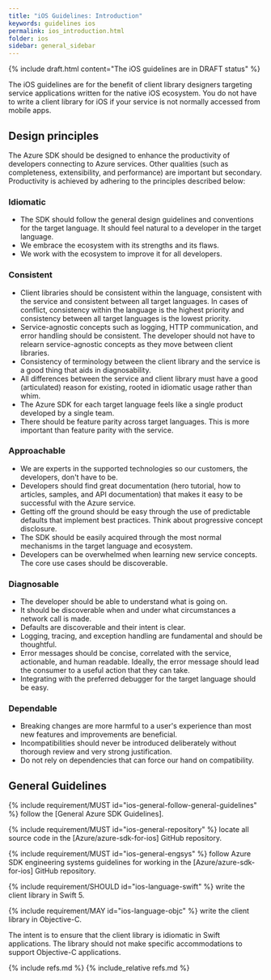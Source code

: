 ```yaml
---
title: "iOS Guidelines: Introduction"
keywords: guidelines ios
permalink: ios_introduction.html
folder: ios
sidebar: general_sidebar
---
```


{% include draft.html content="The iOS guidelines are in DRAFT status" %}

The iOS guidelines are for the benefit of client library designers targeting service applications written for the native iOS ecosystem.  You do not have to write a client library for iOS if your service is not normally accessed from mobile apps.

## Design principles

The Azure SDK should be designed to enhance the productivity of developers connecting to Azure services. Other qualities (such as completeness, extensibility, and performance) are important but secondary. Productivity is achieved by adhering to the principles described below:

### Idiomatic

* The SDK should follow the general design guidelines and conventions for the target language. It should feel natural to a developer in the target language.
* We embrace the ecosystem with its strengths and its flaws.
* We work with the ecosystem to improve it for all developers.

### Consistent

* Client libraries should be consistent within the language, consistent with the service and consistent between all target languages. In cases of conflict, consistency within the language is the highest priority and consistency between all target languages is the lowest priority.
* Service-agnostic concepts such as logging, HTTP communication, and error handling should be consistent. The developer should not have to relearn service-agnostic concepts as they move between client libraries.
* Consistency of terminology between the client library and the service is a good thing that aids in diagnosability.
* All differences between the service and client library must have a good (articulated) reason for existing, rooted in idiomatic usage rather than whim.
* The Azure SDK for each target language feels like a single product developed by a single team.
* There should be feature parity across target languages. This is more important than feature parity with the service.

### Approachable

* We are experts in the supported technologies so our customers, the developers, don't have to be.
* Developers should find great documentation (hero tutorial, how to articles, samples, and API documentation) that makes it easy to be successful with the Azure service.
* Getting off the ground should be easy through the use of predictable defaults that implement best practices. Think about progressive concept disclosure.
* The SDK should be easily acquired through the most normal mechanisms in the target language and ecosystem.
* Developers can be overwhelmed when learning new service concepts. The core use cases should be discoverable.

### Diagnosable

* The developer should be able to understand what is going on.
* It should be discoverable when and under what circumstances a network call is made.
* Defaults are discoverable and their intent is clear.
* Logging, tracing, and exception handling are fundamental and should be thoughtful.
* Error messages should be concise, correlated with the service, actionable, and human readable. Ideally, the error message should lead the consumer to a useful action that they can take.
* Integrating with the preferred debugger for the target language should be easy.

### Dependable

* Breaking changes are more harmful to a user's experience than most new features and improvements are beneficial.
* Incompatibilities should never be introduced deliberately without thorough review and very strong justification.
* Do not rely on dependencies that can force our hand on compatibility.

## General Guidelines

{% include requirement/MUST id="ios-general-follow-general-guidelines" %} follow the [General Azure SDK Guidelines].

{% include requirement/MUST id="ios-general-repository" %} locate all source code in the [Azure/azure-sdk-for-ios] GitHub repository.

{% include requirement/MUST id="ios-general-engsys" %} follow Azure SDK engineering systems guidelines for working in the [Azure/azure-sdk-for-ios] GitHub repository.

{% include requirement/SHOULD id="ios-language-swift" %} write the client library in Swift 5.

{% include requirement/MAY id="ios-language-objc" %} write the client library in Objective-C.

The intent is to ensure that the client library is idiomatic in Swift applications. The library should not make specific accommodations to support Objective-C applications.

{% include refs.md %}
{% include_relative refs.md %}
